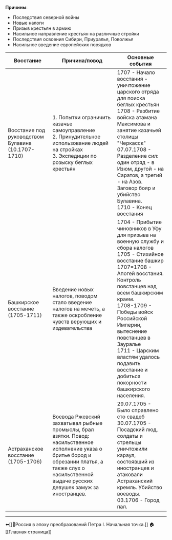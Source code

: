 **Причины**:
- Последствия северной войны
- Новые налоги
- Призыв крестьян в армию
- Насильное направление крестьян на различные стройки
- Последствия освоения Сибири, Приуралья, Поволжья
- Насильное введение европейских порядков

| Восстание | Причина/повод | Основные события |
| ---- | ---- | ---- |
| Восстание под руководством Булавина (10.1707-1710) | 1. Попытки ограничить казачье самоуправление<br>2. Принудительное использование людей на стройках<br>3. Экспедиции по розыску беглых крестьян | 1707 - Начало восстания - уничтожение царского отряда для поиска беглых крестьян<br>1708 - Разбитие войска атамана Максимова и занятие казачьей столицы "Черкасск"<br>07.07.1708 - Разделение сил: один отряд - в Изюм, другой - на Саратов, а третий - на Азов. Заговор бояр и убийство Булавина.<br>1710 - Конец восстания |
| Башкирское восстание (1705-1711) | Введение новых налогов, поводом стало введение налогов на мечеть, а также оскробление чувств верующих и издевательства | 1704 - Прибытие чиновников в Уфу для призыва на военную службу и сбора налогов<br>1705 - Стихийное восстание башкир<br>1707=1708 - Апогей восстания. Контроль повстанцев над всем башкирским краем.<br>1708-1709 - Победы войск Российской Империи, вытеснение повстанцев в Зауралье<br>1711 - Царским властям удалось подавить восстание и добиться покорности башкирского населения. |
| Астраханское восстание (1705-1706) | Воевода Ржевский захватывал рыбные промыслы, брал взятки. Повод: насильственное исполнение указа о бритье бород и обрезании платья, а также слух о насильственной выдаче русских девушек замуж за иностранцев. | 29.07.1705 - Было справлено сто свадеб<br>30.07.1705 - Посадский люд, солдаты и стрельцы уничтожили караул, состоявший из иностранцев и атаковали Астраханский кремль. Убийство воеводы.<br>03.1706 - Город пал. |

---
⬅️[[📒Россия в эпоху преобразований Петра I. Начальная точка.]]
🏠[[Главная страница]]
